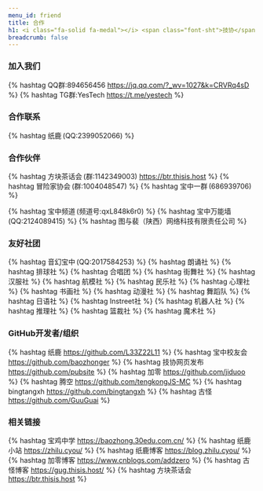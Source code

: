 ```yaml
---
menu_id: friend
title: 合作
h1: <i class="fa-solid fa-medal"></i> <span class="font-sht">技协</span>伙伴
breadcrumb: false
---
```


### 加入我们
{% hashtag QQ群:894656456 https://jq.qq.com/?_wv=1027&k=CRVRq4sD %}
{% hashtag TG群:YesTech https://t.me/yestech %}

### 合作联系
{% hashtag 纸鹿 (QQ:2399052066) %}

### <i class="fa-solid fa-medal"></i> 合作伙伴
{% hashtag 方块茶话会 (群:1142349003) https://btr.thisis.host %}
{% hashtag 冒险家协会 (群:1004048547) %}
{% hashtag 宝中一群 (686939706) %}
<!-- {% hashtag 宝中二群 (725051196) %} -->
<!-- {% hashtag 宝中志愿帮 (群:458878393) %} -->
<!-- {% hashtag 宝中24届群 (群:792851903) %} -->
{% hashtag 宝中频道 (频道号:qxL848k6r0) %}
{% hashtag 宝中万能墙 (QQ:2124089415) %}
{% hashtag 图与裴（陕西）网络科技有限责任公司 %}

### <i class="fa-solid fa-user-group"></i> 友好社团
{% hashtag 音幻宝中 (QQ:2017584253) %}
{% hashtag 朗诵社 %}
{% hashtag 排球社 %}
{% hashtag 合唱团 %}
{% hashtag 街舞社 %}
{% hashtag 汉服社 %}
{% hashtag 航模社 %}
{% hashtag 民乐社 %}
{% hashtag 心理社 %}
{% hashtag 书画社 %}
{% hashtag 动漫社 %}
{% hashtag 舞蹈队 %}
{% hashtag 日语社 %}
{% hashtag Instreet社 %}
{% hashtag 机器人社 %}
{% hashtag 推理社 %}
{% hashtag 篮裁社 %}
{% hashtag 魔术社 %}

### <i class="fa-brands fa-github"></i>GitHub开发者/组织
{% hashtag 纸鹿 https://github.com/L33Z22L11 %}
{% hashtag 宝中校友会 https://github.com/baozhonger %}
{% hashtag 技协网页发布 https://github.com/pubsite %}
{% hashtag 加零 https://github.com/jiduoo %}
{% hashtag 腾空 https://github.com/tengkongJS-MC %}
{% hashtag bingtangxh https://github.com/bingtangxh %}
{% hashtag 古怪 https://github.com/GuuGuai %}

### <i class="fa-solid fa-link"></i>相关链接
{% hashtag 宝鸡中学 https://baozhong.30edu.com.cn/ %}
{% hashtag 纸鹿小站 https://zhilu.cyou/ %}
{% hashtag 纸鹿博客 https://blog.zhilu.cyou/ %}
{% hashtag 加零博客 https://www.cnblogs.com/addzero %}
{% hashtag 古怪博客 https://gug.thisis.host/ %}
{% hashtag 方块茶话会 https://btr.thisis.host %}
